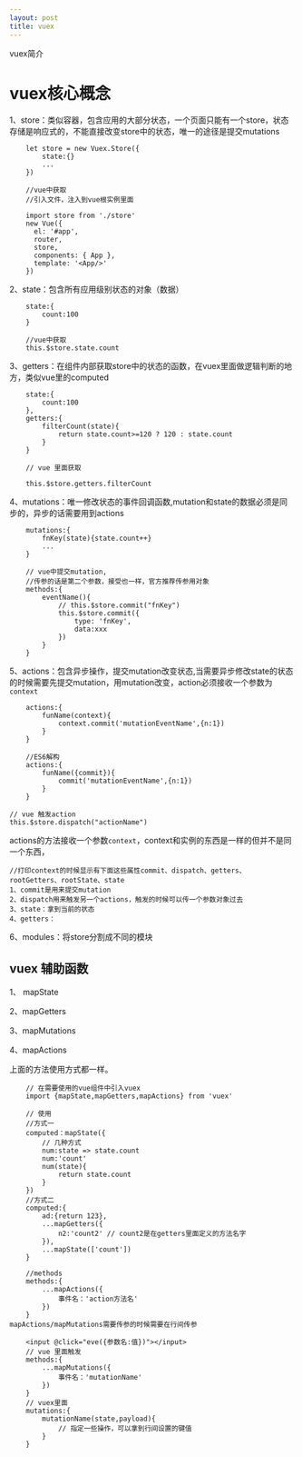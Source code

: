 ```yaml
---
layout: post
title: vuex
---
```


vuex简介
# vuex核心概念
1、store：类似容器，包含应用的大部分状态，一个页面只能有一个store，状态存储是响应式的，不能直接改变store中的状态，唯一的途径是提交mutations
```
	let store = new Vuex.Store({
		state:{}
		...
	})

	//vue中获取
	//引入文件，注入到vue根实例里面
	
	import store from './store'
	new Vue({
	  el: '#app',
	  router,
	  store,
	  components: { App },
	  template: '<App/>'
	})
```

2、state：包含所有应用级别状态的对象（数据）
```
	state:{
		count:100
	}

	//vue中获取
	this.$store.state.count
```

3、getters：在组件内部获取store中的状态的函数，在vuex里面做逻辑判断的地方，类似vue里的computed
```
	state:{
		count:100
	},
	getters:{
		filterCount(state){
			return state.count>=120 ? 120 : state.count
		}
	}

	// vue 里面获取

	this.$store.getters.filterCount
```
	

4、mutations：唯一修改状态的事件回调函数,mutation和state的数据必须是同步的，异步的话需要用到actions
```
	mutations:{
		fnKey(state){state.count++}
		...
	}

	// vue中提交mutation,
	//传参的话是第二个参数，接受也一样，官方推荐传参用对象
	methods:{
		eventName(){
			// this.$store.commit("fnKey")
			this.$store.commit({
				type: 'fnKey',
				data:xxx
			})
		}
	}
```

5、actions：包含异步操作，提交mutation改变状态,当需要异步修改state的状态的时候需要先提交mutation，用mutation改变，action必须接收一个参数为`context`
```
	actions:{
		funName(context){
			context.commit('mutationEventName',{n:1})
		}
	}

	//ES6解构
	actions:{
		funName({commit}){
			commit('mutationEventName',{n:1})
		}
	}
```
	// vue 触发action
	this.$store.dispatch("actionName")
actions的方法接收一个参数`context`，context和实例的东西是一样的但并不是同一个东西，

	//打印context的时候显示有下面这些属性commit、dispatch、getters、rootGetters、rootState、state
	1、commit是用来提交mutation
	2、dispatch用来触发另一个actions，触发的时候可以传一个参数对象过去
	3、state：拿到当前的状态
	4、getters：

6、modules：将store分割成不同的模块


## vuex 辅助函数
1、 mapState

2、mapGetters

3、mapMutations

4、mapActions

上面的方法使用方式都一样。

```	
	// 在需要使用的vue组件中引入vuex
	import {mapState,mapGetters,mapActions} from 'vuex'

	// 使用
	//方式一
	computed：mapState({
		// 几种方式
		num:state => state.count
		num:'count'
		num(state){
			return state.count
		}
	})
	//方式二
	computed:{
		ad:{return 123},
		...mapGetters({
			n2:'count2' // count2是在getters里面定义的方法名字
		}),
		...mapState(['count'])
	}

	//methods
	methods:{
		...mapActions({
			事件名：'action方法名'
		})
	}
mapActions/mapMutations需要传参的时候需要在行间传参

	<input @click="eve({参数名:值})"></input>
	// vue 里面触发
	methods:{
		...mapMutations({
			事件名：'mutationName'
		})
	}
	// vuex里面
	mutations:{
		mutationName(state,payload){
			// 指定一些操作，可以拿到行间设置的键值
		}
	}
```







